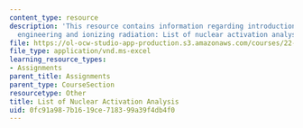 ```yaml
---
content_type: resource
description: 'This resource contains information regarding introduction to nuclear
  engineering and ionizing radiation: List of nuclear activation analysis.'
file: https://ol-ocw-studio-app-production.s3.amazonaws.com/courses/22-01-introduction-to-nuclear-engineering-and-ionizing-radiation-fall-2016/0fc91a987b1619ce718399a39f4db4f0_ps5_NAA.xls
file_type: application/vnd.ms-excel
learning_resource_types:
- Assignments
parent_title: Assignments
parent_type: CourseSection
resourcetype: Other
title: List of Nuclear Activation Analysis
uid: 0fc91a98-7b16-19ce-7183-99a39f4db4f0
---
```

